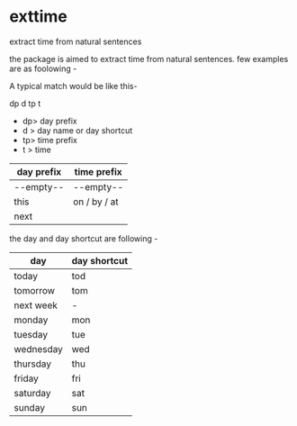 # exttime

extract time from natural sentences

the package is aimed to extract time from natural sentences.
few examples are as foolowing -

A typical match would be like this-

dp d tp t

- dp> day prefix
- d > day name or day shortcut
- tp> time prefix
- t > time

| day prefix | time prefix  |
| ---------- | ------------ |
| --empty--  | --empty--    |
| this       | on / by / at |
| next       |

the day and day shortcut are following -

| day       | day shortcut |
| --------- | ------------ |
| today     | tod          |
| tomorrow  | tom          |
| next week | -            |
| monday    | mon          |
| tuesday   | tue          |
| wednesday | wed          |
| thursday  | thu          |
| friday    | fri          |
| saturday  | sat          |
| sunday    | sun          |
